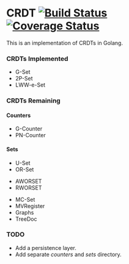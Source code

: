 # CRDT [![Build Status](https://travis-ci.org/neurodrone/crdt.svg?branch=master)](https://travis-ci.org/neurodrone/crdt) [![Coverage Status](https://coveralls.io/repos/neurodrone/crdt/badge.svg?branch=master&service=github)](https://coveralls.io/github/neurodrone/crdt?branch=master)

This is an implementation of CRDTs in Golang.

### CRDTs Implemented

 * G-Set
 * 2P-Set
 * LWW-e-Set

### CRDTs Remaining

#### Counters

 * G-Counter
 * PN-Counter

#### Sets

 * U-Set
 * OR-Set
  - AWORSET
  - RWORSET
 * MC-Set
 * MVRegister
 * Graphs
 * TreeDoc

### TODO

 * Add a persistence layer.
 * Add separate *counters* and *sets* directory.
